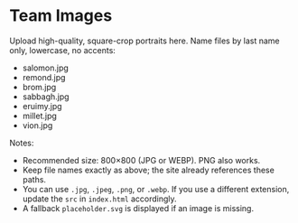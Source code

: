 # Team Images

Upload high-quality, square-crop portraits here. Name files by last name only, lowercase, no accents:

- salomon.jpg
- remond.jpg
- brom.jpg
- sabbagh.jpg
- eruimy.jpg
- millet.jpg
- vion.jpg

Notes:
- Recommended size: 800×800 (JPG or WEBP). PNG also works.
- Keep file names exactly as above; the site already references these paths.
- You can use `.jpg`, `.jpeg`, `.png`, or `.webp`. If you use a different extension, update the `src` in `index.html` accordingly.
- A fallback `placeholder.svg` is displayed if an image is missing.
